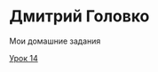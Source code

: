 # Дмитрий Головко
Мои домашние задания

[Урок 14](https://github.com/DmitryGolovko1993/DmitryGolovko1993.github.io/tree/master/%D0%A3%D1%80%D0%BE%D0%BA%2014/ "Домашка")
